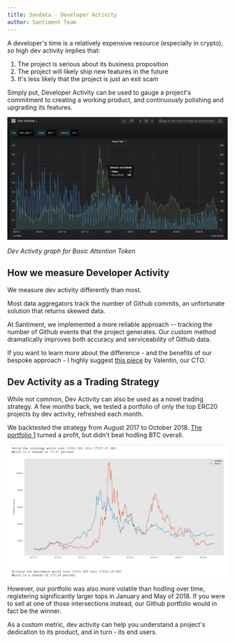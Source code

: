 ```yaml
---
title: Sandata - Developer Activity
author: Santiment Team
---
```


A developer's time is a relatively expensive resource (especially in
crypto), so high dev activity implies that:

1.  The project is serious about its business proposition
2.  The project will likely ship new features in the future
3.  It's less likely that the project is just an exit scam

Simply put, Developer Activity can be used to gauge a project's
commitment to creating a working product, and continuously polishing and
upgrading its features.

![](1.png)

*Dev Activity graph for Basic Attention Token*

## How we measure Developer Activity

We measure dev activity differently than most.

Most data aggregators track the number of Github commits, an unfortunate
solution that returns skewed data.

At Santiment, we implemented a more reliable approach -- tracking the
number of Github events that the project generates. Our custom method
dramatically improves both accuracy and serviceability of Github data.

If you want to learn more about the difference - and the benefits of our
bespoke approach - I highly suggest [this
piece](https://medium.com/santiment/tracking-github-activity-of-crypto-projects-introducing-a-better-approach-9fb1af3f1c32)
by Valentin, our CTO.


## Dev Activity as a Trading Strategy

While not common, Dev Activity can also be used as a novel trading
strategy. A few months back, we tested a portfolio of only the top ERC20
projects by dev activity, refreshed each month.

We backtested the strategy from August 2017 to October 2018. [The
portfolio 1](https://santiment.net/blog/github-activity-portfolio/)
turned a profit, but didn't beat hodling BTC overall.

![](2.png)

However, our portfolio was also more volatile than hodling over time,
registering significantly larger tops in January and May of 2018. If you
were to sell at one of those intersections instead, our Github portfolio
would in fact be the winner.

As a custom metric, dev activity can help you understand a project's
dedication to its product, and in turn - its end users.
